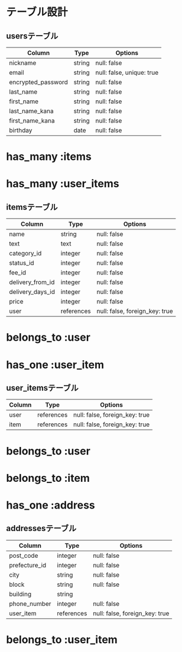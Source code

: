 # テーブル設計

## usersテーブル

| Column                | Type       | Options                        |
| --------------------- | ---------- | -------------------------------|
| nickname              | string     | null: false                    |
| email                 | string     | null: false, unique: true      |
| encrypted_password    | string     | null: false                    |
| last_name             | string     | null: false                    |
| first_name            | string     | null: false                    |
| last_name_kana        | string     | null: false                    |
| first_name_kana       | string     | null: false                    |
| birthday              | date       | null: false                    |

# has_many :items
# has_many :user_items


## itemsテーブル

| Column                | Type       | Options                        |
| --------------------- | ---------- | -------------------------------|
| name                  | string     | null: false                    |
| text                  | text       | null: false                    |
| category_id           | integer    | null: false                    |
| status_id             | integer    | null: false                    |
| fee_id                | integer    | null: false                    |
| delivery_from_id      | integer    | null: false                    |
| delivery_days_id      | integer    | null: false                    |
| price                 | integer    | null: false                    |
| user                  | references | null: false, foreign_key: true |

# belongs_to :user
# has_one :user_item 


## user_itemsテーブル

| Column                | Type       | Options                        |
| --------------------- | ---------- | -------------------------------|
| user                  | references | null: false, foreign_key: true |
| item                  | references | null: false, foreign_key: true |

# belongs_to :user
# belongs_to :item
# has_one :address


## addressesテーブル

| Column                | Type       | Options                        |
| --------------------- | ---------- | -------------------------------|
| post_code             | integer    | null: false                    |
| prefecture_id         | integer    | null: false                    |
| city                  | string     | null: false                    |
| block                 | string     | null: false                    |
| building              | string     |                                |
| phone_number          | integer    | null: false                    |
| user_item             | references | null: false, foreign_key: true |

# belongs_to :user_item